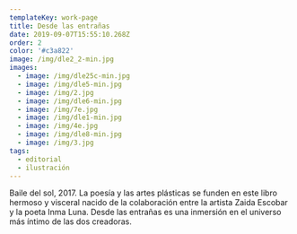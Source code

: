 ```yaml
---
templateKey: work-page
title: Desde las entrañas
date: 2019-09-07T15:55:10.268Z
order: 2
color: '#c3a822'
image: /img/dle2_2-min.jpg
images:
  - image: /img/dle25c-min.jpg
  - image: /img/dle5-min.jpg
  - image: /img/2.jpg
  - image: /img/dle6-min.jpg
  - image: /img/7e.jpg
  - image: /img/dle1-min.jpg
  - image: /img/4e.jpg
  - image: /img/dle8-min.jpg
  - image: /img/3.jpg
tags:
  - editorial
  - ilustración
---
```

Baile del sol, 2017. La poesía y las artes plásticas se funden en este libro hermoso y visceral nacido de la colaboración entre la artista Zaida Escobar y la poeta Inma Luna. Desde las entrañas es una inmersión en el universo más íntimo de las dos creadoras.
